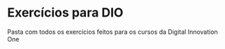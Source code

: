 # Exercícios para DIO
Pasta com todos os exercícios feitos para os cursos da Digital Innovation One
